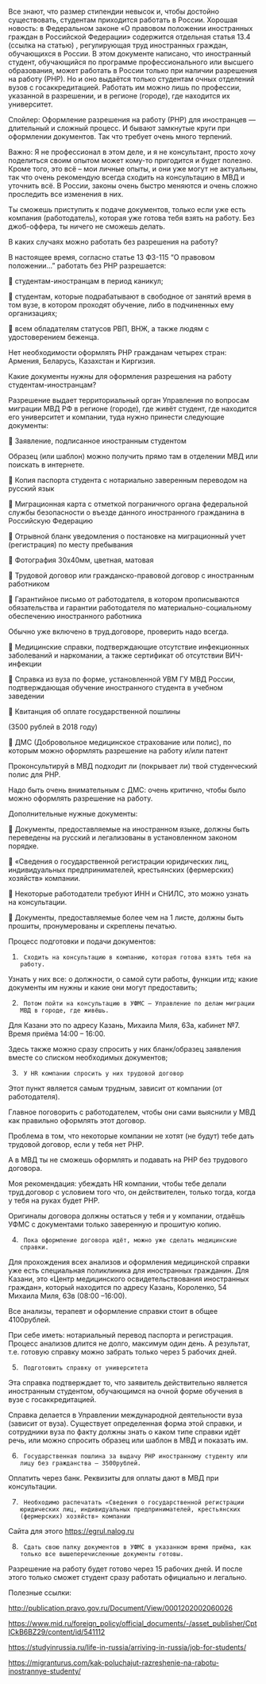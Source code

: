 Все знают, что размер стипендии невысок и, чтобы достойно существовать, студентам приходится работать в России. Хорошая новость: в Федеральном законе «О правовом положении иностранных граждан в Российской Федерации» содержится отдельная статья 13.4 (ссылка на статью) , регулирующая труд иностранных граждан, обучающихся в России. В этом документе написано, что иностранный студент, обучающийся по программе профессионального или высшего образования, может работать в России только при наличии разрешения на работу (РНР). Но и оно выдаётся только студентам очных отделений вузов с госаккредитацией. Работать им можно лишь по профессии, указанной в разрешении, и в регионе (городе), где находится их университет.



Спойлер: Оформление разрешения на работу (РНР) для иностранцев — длительный и сложный процесс. И бывают замкнутые круги при оформлении документов. Так что требует очень много терпений. 

Важно: Я не профессионал в этом деле, и я не консультант, просто хочу поделиться своим опытом может кому-то пригодится и будет полезно. Кроме того, это всё – мои личные опыты, и они уже могут не актуальны, так что очень рекомендую всегда сходить на консультацию в МВД и уточнить всё. В России, законы очень быстро меняются и очень сложно проследить все изменения в них.

Ты сможешь приступить к подаче документов, только если уже есть компания (работодатель), которая уже готова тебя взять на работу. Без джоб-оффера, ты ничего не сможешь делать.



В каких случаях можно работать без разрешения на работу?

В настоящее время, согласно статье 13 ФЗ-115 “О правовом положении…” работать без РНР разрешается:

🔸  студентам-иностранцам в период каникул; 

🔸 студентам, которые подрабатывают в свободное от занятий время в том вузе, в котором проходят обучение, либо в подчиненных ему организациях; 

🔸 всем обладателям статусов РВП, ВНЖ, а также людям с удостоверением беженца. 

Нет необходимости оформлять РНР гражданам четырех стран: Армения, Беларусь, Казахстан и Киргизия.



Какие документы нужны для оформления разрешения на работу студентам-иностранцам?

Разрешение выдает территориальный орган Управления по вопросам миграции МВД РФ в регионе (городе), где живёт студент, где находится его университет и компании, туда нужно принести следующие документы:

🔸 Заявление, подписанное иностранным студентом

Образец (или шаблон) можно получить прямо там в отделении МВД или поискать в интернете. 

🔸 Копия паспорта студента с нотариально заверенным переводом на русский язык

🔸 Миграционная карта с отметкой пограничного органа федеральной службы безопасности о въезде данного иностранного гражданина в Российскую Федерацию

🔸 Отрывной бланк уведомления о постановке на миграционный учет (регистрация) по месту пребывания

🔸 Фотография 30x40мм, цветная, матовая 

🔸 Трудовой договор или гражданско-правовой договор с иностранным работником

🔸 Гарантийное письмо от работодателя, в котором прописываются обязательства и гарантии работодателя по материально-социальному обеспечению иностранного работника 

 Обычно уже включено в труд.договоре, проверить надо всегда.

🔸 Медицинские справки, подтверждающие отсутствие инфекционных заболеваний и наркомании, а также сертификат об отсутствии ВИЧ-инфекции

🔸 Справка из вуза по форме, установленной УВМ ГУ МВД России, подтверждающая обучение иностранного студента в учебном заведении

🔸 Квитанция об оплате государственной пошлины 

 (3500 рублей в 2018 году)

🔸 ДМС (Добровольное медицинское страхование или полис), по которым можно оформлять разрешение на работу и/или патент

 Проконсультируй в МВД подходит ли (покрывает ли) твой студенческий полис для РНР.

Надо быть очень внимательным с ДМС: очень критично, чтобы было можно оформлять разрешение на работу.



Дополнительные нужные документы:

🔸 Документы, предоставляемые на иностранном языке, должны быть переведены на русский и легализованы в установленном законом порядке.

🔸 «Сведения о государственной регистрации юридических лиц, индивидуальных предпринимателей, крестьянских (фермерских) хозяйств» компании.

🔸 Некоторые работодатели требуют ИНН и СНИЛС, это можно узнать на консультации.

🔸 Документы, предоставляемые более чем на 1 листе, должны быть прошиты, пронумерованы и скреплены печатью.



Процесс подготовки и подачи документов:

1.      Сходить на консультацию в компанию, которая готова взять тебя на работу. 

 Узнать у них все: о должности, о самой сути работы, функции итд; какие документы им нужны и какие они могут предоставить;

 

2.      Потом пойти на консультацию в УФМС — Управление по делам миграции МВД в городе, где живёшь. 

 Для Казани это по адресу Казань, Михаила Миля, 63а, кабинет №7. Время приёма 14:00 – 16:00. 

 Здесь также можно сразу спросить у них бланк/образец заявления вместе со списком необходимых документов;

 

3.      У HR компании cпросить у них трудовой договор 

 Этот пункт является самым трудным, зависит от компании (от работодателя). 

 Главное поговорить с работодателем, чтобы они сами выяснили у МВД как правильно оформлять этот договор. 

 Проблема в том, что некоторые компании не хотят (не будут) тебе дать трудовой договор, если у тебя нет РНР. 

 А в МВД ты не сможешь оформлять и подавать на РНР без трудового договора. 

 Моя рекомендация: убеждать HR компании, чтобы тебе делали труд.договор с условием того что, он действителен, только тогда, когда у тебя на руках будет РНР. 

 Оригиналы договора должны остаться у тебя и у компании, отдаёшь УФМС с документами только заверенную и прошитую копию.

 

4.      Пока оформление договора идёт, можно уже сделать медицинские справки. 

 Для прохождения всех анализов и оформления медицинской справки уже есть специальная поликлиника для иностранных гражданин. Для Казани, это «Центр медицинского освидетельствования иностранных граждан», который находится по адресу Казань, Короленко, 54 Михаила Миля, 63в (08:00 –16:00). 

 Все анализы, терапевт и оформление справки стоит в общее 4100рублей. 

 При себе иметь: нотариальный перевод паспорта и регистрация. Процесс анализов длится не долго, максимум один день. А результат, т.е. готовую справку можно забрать только через 5 рабочих дней.

 

5.      Подготовить справку от университета 

 Эта справка подтверждает то, что заявитель действительно является иностранным студентом, обучающимся на очной форме обучения в вузе с госаккредитацией. 

 Справка делается в Управлении международной деятельности вуза (зависит от вуза). Существует определенная форма этой справки, и сотрудники вуза по факту должны знать о каком типе справки идёт речь, или можно спросить образец или шаблон в МВД и показать им.

 

6.      Государственная пошлина за выдачу РНР иностранному студенту или лицу без гражданства – 3500рублей. 

 Оплатить через банк. Реквизиты для оплаты дают в МВД при консультации.

 

7.      Необходимо распечатать «Сведения о государственной регистрации юридических лиц, индивидуальных предпринимателей, крестьянских (фермерских) хозяйств» компании 

 Сайта для этого https://egrul.nalog.ru 

 

8.      Сдать свою папку документов в УФМС в указанном время приёма, как только все вышеперечисленные документы готовы. 

 Разрешение на работу будет готово через 15 рабочих дней. И после этого только сможет студент сразу работать официально и легально. 


Полезные ссылки: 

http://publication.pravo.gov.ru/Document/View/0001202002060026 

https://www.mid.ru/foreign_policy/official_documents/-/asset_publisher/CptICkB6BZ29/content/id/541112

https://studyinrussia.ru/life-in-russia/arriving-in-russia/job-for-students/ 

https://migranturus.com/kak-poluchajut-razreshenie-na-rabotu-inostrannye-studenty/